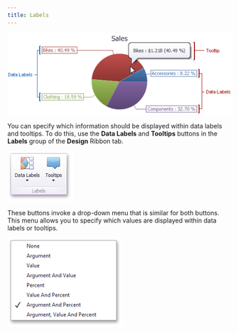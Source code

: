 ```yaml
---
title: Labels
---
```

![Pies_Layout_LabelsAndTooltips](../../../../images/Img19947.png)

You can specify which information should be displayed within data labels and tooltips. To do this, use the **Data Labels** and **Tooltips** buttons in the **Labels** group of the **Design** Ribbon tab.

![Pies_Layout_Labels_Ribbon](../../../../images/Img19948.png)

These buttons invoke a drop-down menu that is similar for both buttons. This menu allows you to specify which values are displayed within data labels or tooltips.

![Pies_Layout_Labels_DropDown](../../../../images/Img19949.png)
